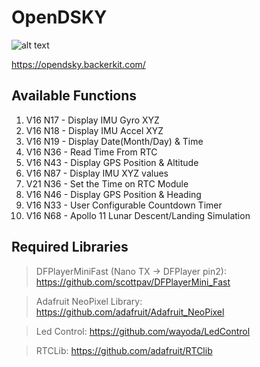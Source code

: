 # OpenDSKY

![alt text](https://fabcross.jp/news/2018/dmln53000006i503-img/dmln53000006i50t.jpg "Apollo DSKY AGC")

https://opendsky.backerkit.com/

## Available Functions
1.  V16 N17 - Display IMU Gyro XYZ
2.  V16 N18 - Display IMU Accel XYZ
3.  V16 N19 - Display Date(Month/Day) & Time
4.  V16 N36 - Read Time From RTC
5.  V16 N43 - Display GPS Position & Altitude
6.  V16 N87 - Display IMU XYZ values
7.  V21 N36 - Set the Time on RTC Module
8.  V16 N46 - Display GPS Position & Heading
9.  V16 N33 - User Configurable Countdown Timer
10. V16 N68 - Apollo 11 Lunar Descent/Landing Simulation

## Required Libraries
> DFPlayerMiniFast (Nano TX -> DFPlayer pin2): https://github.com/scottpav/DFPlayerMini_Fast

> Adafruit NeoPixel Library: https://github.com/adafruit/Adafruit_NeoPixel

> Led Control: https://github.com/wayoda/LedControl

> RTCLib: https://github.com/adafruit/RTClib
